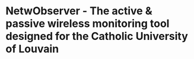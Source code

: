 NetwObserver - The active & passive wireless monitoring tool designed for the Catholic University of Louvain
============
